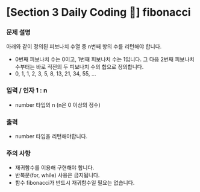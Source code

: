 # [Section 3 Daily Coding 🌟] fibonacci

### 문제 설명

<p>아래와 같이 정의된 피보나치 수열 중 n번째 항의 수를 리턴해야 합니다.</p>
<ul>
    <li>0번째 피보나치 수는 0이고, 1번째 피보나치 수는 1입니다. 그 다음 2번째 피보나치 수부터는 바로 직전의 두 피보나치 수의 합으로 정의합니다.</li>
    <li>0, 1, 1, 2, 3, 5, 8, 13, 21, 34, 55, ...</li>
 </ul>

### 입력 / 인자 1 : n

 <ul>
    <li>number 타입의 n (n은 0 이상의 정수)</li>
 </ul>

### 출력

 <ul>
    <li>number 타입을 리턴해야합니다.</li>
 </ul>

### 주의 사항

 <ul>
    <li>재귀함수를 이용해 구현해야 합니다.</li>
    <li>반복문(for, while) 사용은 금지됩니다.</li>
    <li>함수 fibonacci가 반드시 재귀함수일 필요는 없습니다.</li>
 </ul>
